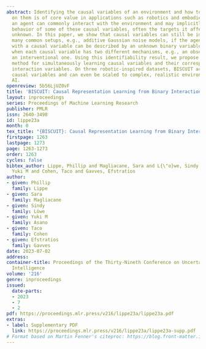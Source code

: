 ```yaml
---
abstract: Identifying the causal variables of an environment and how to intervene
  on them is of core value in applications such as robotics and embodied AI. While
  an agent can commonly interact with the environment and may implicitly perturb the
  behavior of some of these causal variables, often the targets it affects remain
  unknown. In this paper, we show that causal variables can still be identified for
  many common setups, e.g., additive Gaussian noise models, if the agent’s interactions
  with a causal variable can be described by an unknown binary variable. This happens
  when each causal variable has two different mechanisms, e.g., an observational and
  an interventional one. Using this identifiability result, we propose BISCUIT, a
  method for simultaneously learning causal variables and their corresponding binary
  interaction variables. On three robotic-inspired datasets, BISCUIT accurately identifies
  causal variables and can even be scaled to complex, realistic environments for embodied
  AI.
openreview: 5b56LjUZ0vF
title: 'BISCUIT: Causal Representation Learning from Binary Interactions'
layout: inproceedings
series: Proceedings of Machine Learning Research
publisher: PMLR
issn: 2640-3498
id: lippe23a
month: 0
tex_title: "{BISCUIT}: Causal Representation Learning from Binary Interactions"
firstpage: 1263
lastpage: 1273
page: 1263-1273
order: 1263
cycles: false
bibtex_author: Lippe, Phillip and Magliacane, Sara and L{\"o}we, Sindy and Asano,
  Yuki M and Cohen, Taco and Gavves, Efstratios
author:
- given: Phillip
  family: Lippe
- given: Sara
  family: Magliacane
- given: Sindy
  family: Löwe
- given: Yuki M
  family: Asano
- given: Taco
  family: Cohen
- given: Efstratios
  family: Gavves
date: 2023-07-02
address:
container-title: Proceedings of the Thirty-Nineth Conference on Uncertainty in Artificial
  Intelligence
volume: '216'
genre: inproceedings
issued:
  date-parts:
  - 2023
  - 7
  - 2
pdf: https://proceedings.mlr.press/v216/lippe23a/lippe23a.pdf
extras:
- label: Supplementary PDF
  link: https://proceedings.mlr.press/v216/lippe23a/lippe23a-supp.pdf
# Format based on Martin Fenner's citeproc: https://blog.front-matter.io/posts/citeproc-yaml-for-bibliographies/
---
```

